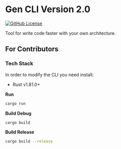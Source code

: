 # Gen CLI Version 2.0 </br>
[![GitHub License][github-license-badge]][github-license-badge-link]


Tool for write code faster with your own architecture.

## For Contributors

### Tech Stack

In order to modify the CLI you need install:

- Rust v1.81.0+

**Run**

```bash
cargo run
```

**Build Debug**

```bash
cargo build
```

**Build Release**

```bash
cargo build --release
```

[github-license-badge]: https://img.shields.io/badge/licence-apache_2.0-0582A3?style=for-the-badge

[github-license-badge-link]: https://github.com/proartmateur/gen_v2/blob/main/LICENCE
